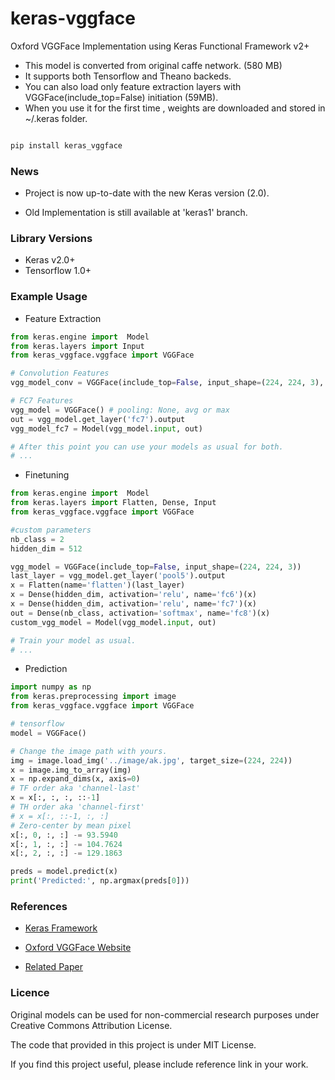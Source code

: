# keras-vggface

Oxford VGGFace  Implementation using Keras Functional Framework v2+

- This model is converted from original caffe network. (580 MB)
- It supports both Tensorflow and Theano backeds.
- You can also load only feature extraction layers with VGGFace(include_top=False) initiation (59MB).
- When you use it for the first time , weights are downloaded and stored in ~/.keras folder.

~~~bash

pip install keras_vggface

~~~

### News

- Project is now up-to-date with the new Keras version (2.0).

- Old Implementation is still available at 'keras1' branch.

### Library Versions

- Keras v2.0+
- Tensorflow 1.0+

### Example Usage


- Feature Extraction

~~~python
from keras.engine import  Model
from keras.layers import Input
from keras_vggface.vggface import VGGFace

# Convolution Features
vgg_model_conv = VGGFace(include_top=False, input_shape=(224, 224, 3), pooling='avg') # pooling: None, avg or max

# FC7 Features
vgg_model = VGGFace() # pooling: None, avg or max
out = vgg_model.get_layer('fc7').output
vgg_model_fc7 = Model(vgg_model.input, out)

# After this point you can use your models as usual for both.
# ...

~~~



- Finetuning 

~~~python
from keras.engine import  Model
from keras.layers import Flatten, Dense, Input
from keras_vggface.vggface import VGGFace

#custom parameters
nb_class = 2
hidden_dim = 512

vgg_model = VGGFace(include_top=False, input_shape=(224, 224, 3))
last_layer = vgg_model.get_layer('pool5').output
x = Flatten(name='flatten')(last_layer)
x = Dense(hidden_dim, activation='relu', name='fc6')(x)
x = Dense(hidden_dim, activation='relu', name='fc7')(x)
out = Dense(nb_class, activation='softmax', name='fc8')(x)
custom_vgg_model = Model(vgg_model.input, out)

# Train your model as usual.
# ...
~~~

- Prediction

~~~python
import numpy as np
from keras.preprocessing import image
from keras_vggface.vggface import VGGFace

# tensorflow
model = VGGFace()

# Change the image path with yours.
img = image.load_img('../image/ak.jpg', target_size=(224, 224))
x = image.img_to_array(img)
x = np.expand_dims(x, axis=0)
# TF order aka 'channel-last'
x = x[:, :, :, ::-1]
# TH order aka 'channel-first'
# x = x[:, ::-1, :, :]
# Zero-center by mean pixel
x[:, 0, :, :] -= 93.5940
x[:, 1, :, :] -= 104.7624
x[:, 2, :, :] -= 129.1863

preds = model.predict(x)
print('Predicted:', np.argmax(preds[0]))

~~~


### References

- [Keras Framework](www.keras.io)

- [Oxford VGGFace Website](http://www.robots.ox.ac.uk/~vgg/software/vgg_face/)

- [Related Paper](http://www.robots.ox.ac.uk/~vgg/publications/2015/Parkhi15/parkhi15.pdf)


### Licence 

Original models can be used for non-commercial research purposes under Creative Commons Attribution License.

The code that provided in this project is under MIT License.

If you find this project useful, please include reference link in your work.
